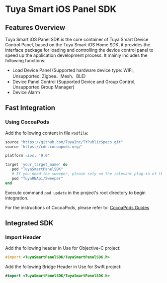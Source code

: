 # Tuya Smart iOS Panel SDK

## Features Overview

Tuya Smart iOS Panel SDK is the core container of Tuya Smart Device Control Panel, based on the Tuya Smart iOS Home SDK, it provides the interface package for loading and controlling the device control panel to speed up the application development process. It mainly includes the following functions:

- Load Device Panel (Supported hardware device type: WIFI, Unsupported: Zigbee、Mesh、BLE)
- Device Panel Control (Supported Device and Group Control, Unsupported Group Manager)
- Device Alarm

## Fast Integration

### Using CocoaPods

Add the following content in file `Podfile`:

```ruby
source "https://github.com/TuyaInc/TYPublicSpecs.git"
source 'https://cdn.cocoapods.org/'

platform :ios, '9.0'

target 'your_target_name' do
   pod "TuyaSmartPanelSDK"
   # If you need the sweeper, please rely on the relevant plug-in of the sweeper
   pod "TuyaRNApi/Sweeper"
end
```

Execute command `pod update` in the project's root directory to begin integration.

For the instructions of CocoaPods, please refer to: [CocoaPods Guides](https://guides.cocoapods.org/) 

## Integrated SDK

### Import Header

Add the following header in Use for Objective-C project:

```objective-c
#import <TuyaSmartPanelSDK/TuyaSmartPanelSDK.h>
```

Add the following Bridge Header in Use for Swift project: 

```swift
#import <TuyaSmartPanelSDK/TuyaSmartPanelSDK.h>
```